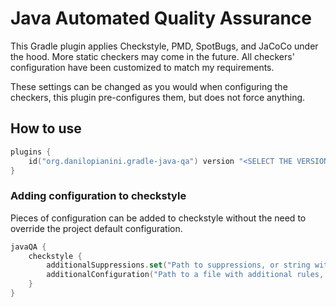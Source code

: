 # Java Automated Quality Assurance

This Gradle plugin applies Checkstyle, PMD, SpotBugs, and JaCoCo under the hood.
More static checkers may come in the future.
All checkers' configuration have been customized to match my requirements.

These settings can be changed as you would when configuring the checkers,
this plugin pre-configures them, but does not force anything.

## How to use

```kotlin
plugins {
    id("org.danilopianini.gradle-java-qa") version "<SELECT THE VERSION>"
}
```

### Adding configuration to checkstyle

Pieces of configuration can be added to checkstyle without the need to override the project default configuration.

```kotlin
javaQA {
    checkstyle {
        additionalSuppressions.set("Path to suppressions, or string with the suppressions")
        additionalConfiguration("Path to a file with additional rules, or a string with the same content")
    }
}
```
